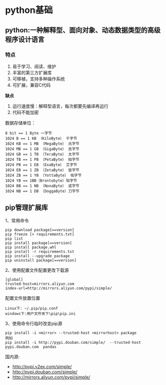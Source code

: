 # python基础

## python:一种解释型、面向对象、动态数据类型的高级程序设计语言

### 特点

1. 易于学习、阅读、维护
2. 丰富的第三方扩展库
3. 可移植，支持多种操作系统
4. 可扩展，兼容C代码

**缺点**

1. 运行速度慢：解释型语言，每次都要先编译再运行
2. 代码不能加密

数据存储单位：

```
8 bit == 1 Byte 一字节
1024 B == 1 KB （KiloByte） 千字节
1024 KB == 1 MB （MegaByte） 兆字节
1024 MB == 1 GB （GigaByte） 吉字节
1024 GB == 1 TB （TeraByte） 太字节
1024 TB == 1 PB （PetaByte） 拍字节
1024 PB == 1 EB （ExaByte） 艾字节
1024 EB == 1 ZB （ZetaByte） 皆字节
1024 ZB == 1 YB （YottaByte） 佑字节
1024 YB == 1BB（Brontobyte）珀字节
1024 BB == 1 NB （NonaByte） 诺字节
1024 NB == 1 DB （DoggaByte）刀字节
```

## pip管理扩展库
1、常用命令

```
pip download package[==version]
pip freeze [> requirements.txt]
pip list
pip install package[==version]
pip install package.whl 
pip install -r requirements.txt
pip install --upgrade package
pip uninstall package[==version]
```
2、使用配置文件配置更改下载源

```
[global]
trusted-host=mirrors.aliyun.com
index-url=http://mirrors.aliyun.com/pypi/simple/
```
配置文件放置位置

```
Linux下: ~/.pip/pip.conf
windows下:用户文件夹下\pip\pip.ini
```

3、使用命令行临时改变pip源

```
pip install -i <mirror> --trusted-host <mirrorhost> package
例如
pip install -i http://pypi.douban.com/simple/  --trusted-host pypi.douban.com  pandas
```
国内源:

* http://pypi.v2ex.com/simple/
* http://pypi.douban.com/simple/
* http://mirrors.aliyun.com/pypi/simple/
